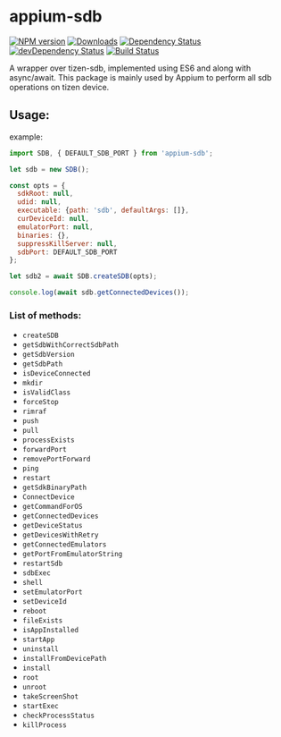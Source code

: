 # appium-sdb

[![NPM version](http://img.shields.io/npm/v/appium-sdb.svg)](https://npmjs.org/package/appium-sdb)
[![Downloads](http://img.shields.io/npm/dm/appium-sdb.svg)](https://npmjs.org/package/appium-sdb)
[![Dependency Status](https://david-dm.org/Samsung/appium-sdb.svg)](https://david-dm.org/Samsung/appium-sdb)
[![devDependency Status](https://david-dm.org/Samsung/appium-sdb/dev-status.svg)](https://david-dm.org/Samsung/appium-sdb#info=devDependencies)
[![Build Status](https://travis-ci.org/Samsung/appium-sdb.svg?branch=master)](https://travis-ci.org/Samsung/appium-sdb)

A wrapper over tizen-sdb, implemented using ES6 and along with async/await. This package is mainly used by Appium to perform all sdb operations on tizen device.

## Usage:

example:

```js
import SDB, { DEFAULT_SDB_PORT } from 'appium-sdb';

let sdb = new SDB();

const opts = {
  sdkRoot: null,
  udid: null,
  executable: {path: 'sdb', defaultArgs: []},
  curDeviceId: null,
  emulatorPort: null,
  binaries: {},
  suppressKillServer: null,
  sdbPort: DEFAULT_SDB_PORT
};

let sdb2 = await SDB.createSDB(opts);

console.log(await sdb.getConnectedDevices());
```

### List of methods:

- `createSDB`
- `getSdbWithCorrectSdbPath`
- `getSdbVersion`
- `getSdbPath`
- `isDeviceConnected`
- `mkdir`
- `isValidClass`
- `forceStop`
- `rimraf`
- `push`
- `pull`
- `processExists`
- `forwardPort`
- `removePortForward`
- `ping`
- `restart`
- `getSdkBinaryPath`
- `ConnectDevice`
- `getCommandForOS`
- `getConnectedDevices`
- `getDeviceStatus`
- `getDevicesWithRetry`
- `getConnectedEmulators`
- `getPortFromEmulatorString`
- `restartSdb`
- `sdbExec`
- `shell`
- `setEmulatorPort`
- `setDeviceId`
- `reboot`
- `fileExists`
- `isAppInstalled`
- `startApp`
- `uninstall`
- `installFromDevicePath`
- `install`
- `root`
- `unroot`
- `takeScreenShot`
- `startExec`
- `checkProcessStatus`
- `killProcess`
